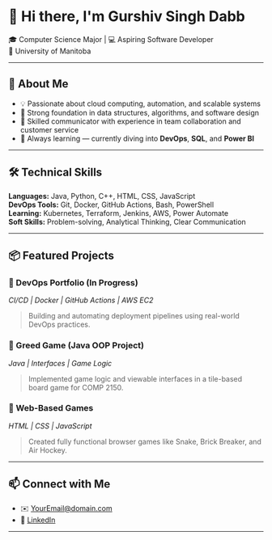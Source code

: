 # 👋 Hi there, I'm Gurshiv Singh Dabb

🎓 Computer Science Major | 💻 Aspiring Software Developer  
📍 University of Manitoba 

---

## 🚀 About Me

- 💡 Passionate about cloud computing, automation, and scalable systems
- 🧠 Strong foundation in data structures, algorithms, and software design
- 💬 Skilled communicator with experience in team collaboration and customer service
- 🔧 Always learning — currently diving into **DevOps**, **SQL**, and **Power BI**

---

## 🛠️ Technical Skills

**Languages:** Java, Python, C++, HTML, CSS, JavaScript  
**DevOps Tools:** Git, Docker, GitHub Actions, Bash, PowerShell  
**Learning:** Kubernetes, Terraform, Jenkins, AWS, Power Automate  
**Soft Skills:** Problem-solving, Analytical Thinking, Clear Communication

---

## 📦 Featured Projects

### 🔹 DevOps Portfolio (In Progress)
*CI/CD | Docker | GitHub Actions | AWS EC2*  
> Building and automating deployment pipelines using real-world DevOps practices.

### 🔹 Greed Game (Java OOP Project)
*Java | Interfaces | Game Logic*  
> Implemented game logic and viewable interfaces in a tile-based board game for COMP 2150.

### 🔹 Web-Based Games
*HTML | CSS | JavaScript*  
> Created fully functional browser games like Snake, Brick Breaker, and Air Hockey.

---

## 📫 Connect with Me

- ✉️ [YourEmail@domain.com](gurshivdabb@gmail.com)
- 💼 [LinkedIn]([https://www.linkedin.com/in/your-profile/](https://www.linkedin.com/in/gurshiv-dabb/))

---

